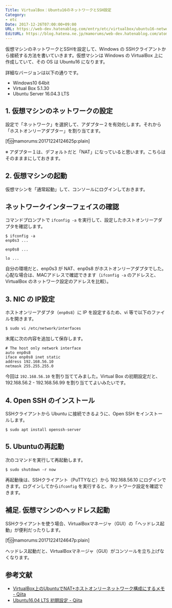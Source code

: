 ```yaml
---
Title: VirtualBox：Ubuntu16のネットワークとSSH設定
Category:
- etc
Date: 2017-12-26T07:00:00+09:00
URL: https://web-dev.hatenablog.com/entry/etc/virtualbox/ubuntu16-network-ssh
EditURL: https://blog.hatena.ne.jp/mamorums/web-dev.hatenablog.com/atom/entry/8599973812329267872
---
```


仮想マシンのネットワークとSSHを設定して、Windows の SSHクライアントから接続する方法を書いていきます。仮想マシンは Windows の VirtualBox 上に作成していて、その OS は Ubuntu16 になります。

詳細なバージョンは以下の通りです。

- Windows10 64bit
- Virtual Box 5.1.30
- Ubuntu Server 16.04.3 LTS 


## 1. 仮想マシンのネットワークの設定
設定で「ネットワーク」を選択して、アダプター２を有効化します。それから「ホストオンリーアダプター」を割り当てます。

[f:id:mamorums:20171224124625p:plain]

※ アダプター１は、デフォルトだと「NAT」になっていると思います。こちらはそのまままにしておきます。


## 2. 仮想マシンの起動
仮想マシンを「通常起動」して、コンソールにログインしておきます。


## ネットワークインターフェイスの確認
コマンドプロンプトで `ifconfig -a` を実行して、設定したホストオンリーアダプタを確認します。

```
$ ifconfig -a
enp0s3 ...

enp0s8 ...

lo ...
``` 

自分の環境だと、enp0s3 が NAT、enp0s8 がホストオンリーアダプタでした。心配な場合は、MACアドレスで確認できます（`ifconfig -a` のアドレスと、VirtualBox のネットワーク設定のアドレスを比較）。


## 3. NIC の IP設定
ホストオンリーアダプタ（`enp0s8`）に IP を設定するため、vi 等で以下のファイルを開きます。

```
$ sudo vi /etc/network/interfaces
```

末尾に次の内容を追加して保存します。

```
# The host only network interface
auto enp0s8
iface enp0s8 inet static
address 192.168.56.10
netmask 255.255.255.0
```

今回は `192.168.56.10` を割り当ててみました。Virtual Box の初期設定だと、192.168.56.2 - 192.168.56.99 を割り当ててよいみたいです。


## 4. Open SSH のインストール
SSHクライアントから Ubuntu に接続できるように、Open SSH をインストールします。

```
$ sudo apt install openssh-server
```


## 5. Ubuntuの再起動
次のコマンドを実行して再起動します。

```
$ sudo shutdown -r now
```

再起動後は、SSHクライアント（PuTTYなど）から 192.168.56.10 にログインできます。ログインしてから`ifconfig` を実行すると、ネットワーク設定を確認できます。


## 補足. 仮想マシンのヘッドレス起動
SSHクライアントを使う場合、VirtualBoxマネージャ（GUI）の「ヘッドレス起動」が便利だったりします。

[f:id:mamorums:20171224124647p:plain]

ヘッドレス起動だと、VirtualBoxマネージャ（GUI）がコンソールを立ち上げなくなります。


## 参考文献
- [VirtualBox上のUbuntuでNAT+ホストオンリーネットワーク構成にするメモ - Qiita](https://qiita.com/hnw/items/77be84138f5ec48353da)
- [Ubuntu16.04 LTS 初期設定 - Qiita](https://qiita.com/ftakao2007/items/c88103b5bc01b790263a)
